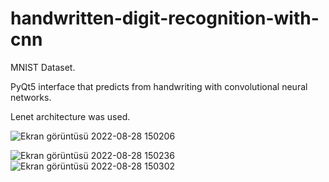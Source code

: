 # handwritten-digit-recognition-with-cnn

MNIST Dataset.

PyQt5 interface that predicts from handwriting with convolutional neural networks.

Lenet architecture was used.


![Ekran görüntüsü 2022-08-28 150206](https://user-images.githubusercontent.com/74551108/187073517-a8f1f0e4-6af7-407e-af5e-d9b152a07c10.png)

![Ekran görüntüsü 2022-08-28 150236](https://user-images.githubusercontent.com/74551108/187073521-1e6e4792-0956-4fe2-9978-92dd955ce904.png)
![Ekran görüntüsü 2022-08-28 150302](https://user-images.githubusercontent.com/74551108/187073524-4ba9c6f6-04d0-4f13-8ebc-6ba37f0ed517.png)

